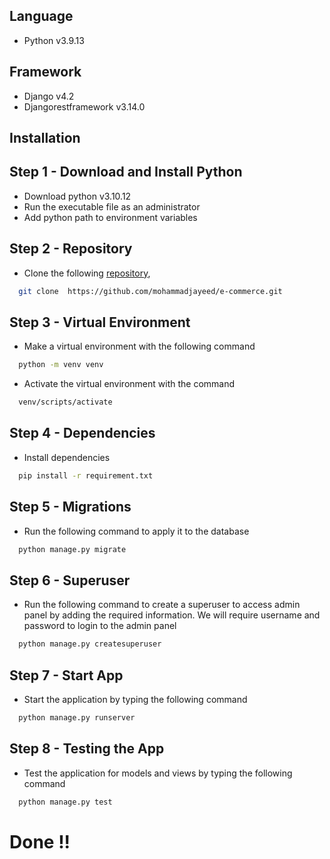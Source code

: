 
## Language

- Python v3.9.13

## Framework

- Django v4.2
- Djangorestframework v3.14.0


## Installation
## Step 1 - Download and Install Python
- Download python v3.10.12
- Run the executable file as an administrator
- Add python path to environment variables
## Step 2 - Repository
- Clone the following [repository](https://github.com/mohammadjayeed/e-commerce.git),
```bash
  git clone  https://github.com/mohammadjayeed/e-commerce.git
```
## Step 3 - Virtual Environment
- Make a virtual environment with the following command
```bash
  python -m venv venv
```
-  Activate the virtual environment with the command
```bash
  venv/scripts/activate
```
## Step 4 - Dependencies
- Install dependencies
```bash
  pip install -r requirement.txt
```
## Step 5 - Migrations
- Run the following command to apply it to the database
```bash
  python manage.py migrate
```
## Step 6 - Superuser
- Run the following command to create a superuser to access admin panel by adding the required information. We will require username and password to login to the admin panel
```bash
  python manage.py createsuperuser
```
## Step 7 - Start App
- Start the application by typing the following command
```bash
  python manage.py runserver
```
## Step 8 - Testing the App
- Test the application for models and views by typing the following command
```bash
  python manage.py test
```
# Done !!